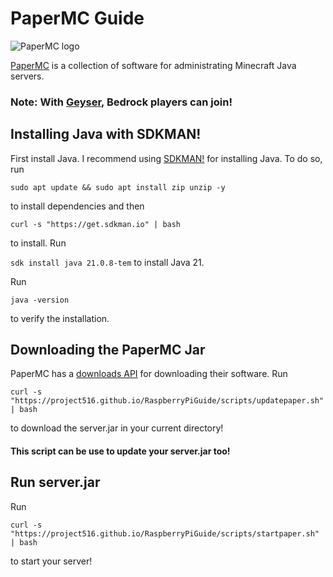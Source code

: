 # PaperMC Guide

![PaperMC logo](https://assets.papermc.io/brand/papermc_combination_mark_dark.min.svg)

[PaperMC](https://papermc.io) is a collection of software for administrating Minecraft Java servers. 

### Note: With [Geyser](https://geysermc.org), Bedrock players can join!

## Installing Java with SDKMAN!

First install Java. I recommend using [SDKMAN!](https://sdkman.io) for installing Java. To do so, run

`sudo apt update && sudo apt install zip unzip -y`

to install dependencies and then

`curl -s "https://get.sdkman.io" | bash`

to install. Run

`sdk install java 21.0.8-tem` to install Java 21.

Run 

`java -version` 

to verify the installation.

## Downloading the PaperMC Jar

PaperMC has a [downloads API](https://docs.papermc.io/misc/downloads-api/) for downloading their software. Run 

`curl -s "https://project516.github.io/RaspberryPiGuide/scripts/updatepaper.sh" | bash`

to download the server.jar in your current directory! 

#### This script can be use to update your server.jar too!

## Run server.jar

Run

`curl -s "https://project516.github.io/RaspberryPiGuide/scripts/startpaper.sh" | bash`

to start your server!